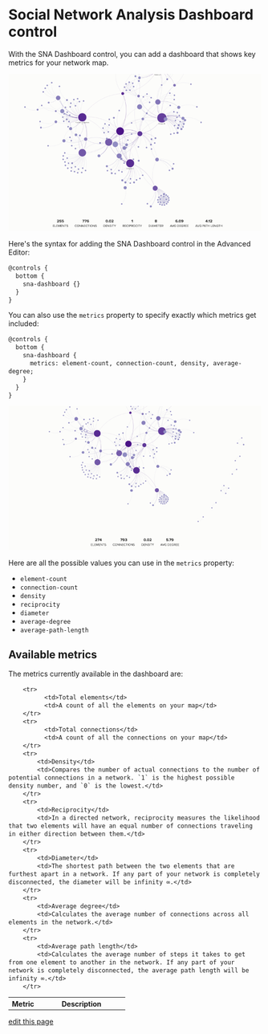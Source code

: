 # Social Network Analysis Dashboard control

With the SNA Dashboard control, you can add a dashboard that shows key metrics for your network map.

![SNA Dashboard](/images/sna-dashboard.png)

Here's the syntax for adding the SNA Dashboard control in the Advanced Editor:

```
@controls {
  bottom {
    sna-dashboard {}
  }
}
```

You can also use the `metrics` property to specify exactly which metrics get included:

```
@controls {
  bottom {
    sna-dashboard {
      metrics: element-count, connection-count, density, average-degree;
    }
  }
}
```

![SNA Dashboard with custom metrics](/images/sna-dashboard-custom-metrics.png)

Here are all the possible values you can use in the `metrics` property:

- `element-count`
- `connection-count`
- `density`
- `reciprocity`
- `diameter`
- `average-degree`
- `average-path-length`


## Available metrics

The metrics currently available in the dashboard are:

<style>
tr th:first-child {
    width: 25%;
}
</style>

<table class="table borderless"><tbody>
        <tr>
            <th class="text-left">Metric</th>
            <th class="text-left">Description</th>
        </tr>

        <tr>
              <td>Total elements</td>
              <td>A count of all the elements on your map</td>
        </tr>
        <tr>
              <td>Total connections</td>
              <td>A count of all the connections on your map</td>
        </tr>
        <tr>
            <td>Density</td>
            <td>Compares the number of actual connections to the number of potential connections in a network. `1` is the highest possible density number, and `0` is the lowest.</td>
        </tr>
        <tr>
            <td>Reciprocity</td>
            <td>In a directed network, reciprocity measures the likelihood that two elements will have an equal number of connections traveling in either direction between them.</td>
        </tr>
        <tr>
            <td>Diameter</td>
            <td>The shortest path between the two elements that are furthest apart in a network. If any part of your network is completely disconnected, the diameter will be infinity ∞.</td>
        </tr>
        <tr>
            <td>Average degree</td>
            <td>Calculates the average number of connections across all elements in the network.</td>
        </tr>
        <tr>
            <td>Average path length</td>
            <td>Calculates the average number of steps it takes to get from one element to another in the network. If any part of your network is completely disconnected, the average path length will be infinity ∞.</td>
        </tr>
</tbody></table>





<span class="edit-link"><a href="https://github.com/kumu/docs/blob/master/guides/controls/sna-dashboard-control.md" target="_blank"><i class="fa fa-github"></i> edit this page</a></span>
